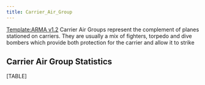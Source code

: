```yaml
---
title: Carrier_Air_Group
---
```

[Template:ARMA
v1.2](/wiki/index.php?title=Template:ARMA_v1.2&action=edit&redlink=1 "Template:ARMA v1.2 (page does not exist)")
Carrier Air Groups represent the complement of planes stationed on
carriers. They are usually a mix of fighters, torpedo and dive bombers
which provide both protection for the carrier and allow it to strike

##  Carrier Air Group Statistics 

[TABLE]
